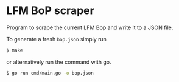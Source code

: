 # LFM BoP scraper

Program to scrape the current LFM Bop and write it to a JSON file.

To generate a fresh `bop.json` simply run

```bash
$ make
```

or alternatively run the command with go.

```bash
$ go run cmd/main.go -o bop.json
```
